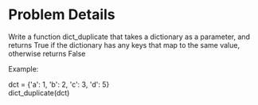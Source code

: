 # Problem Details <br />
Write a function dict_duplicate that takes a dictionary as a parameter, and returns True if the dictionary has any keys that map to the same value, otherwise returns False

Example: <br />

dct = {'a': 1, 'b': 2, 'c': 3, 'd': 5} <br />
dict_duplicate(dct)
